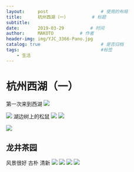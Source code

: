 ```yaml
---
layout:     post   				    # 使用的布局
title:      杭州西湖（一）			# 标题 
subtitle:   
date:       2019-03-29			# 时间
author:     MAKOTO			# 作者
header-img: img/YJC_3366-Pano.jpg
catalog: true 						# 是否归档
tags:								#标签
    - 生活
---
```

# 杭州西湖（一）
第一次来到西湖
![](https://ws3.sinaimg.cn/large/006tKfTcly1g1iqkn0xzmj31hc0u0kjl.jpg)

![](https://ws2.sinaimg.cn/large/006tKfTcly1g1iqaz1skxj31ww0u01kz.jpg)
湖边树上的松鼠
![](https://ws3.sinaimg.cn/large/006tKfTcly1g1iqk46kprj30u018ynph.jpg)
![](https://ws2.sinaimg.cn/large/006tKfTcly1g1iqk9soslj318x0u0h5q.jpg)

![](https://ws4.sinaimg.cn/large/006tKfTcly1g1iqktchvyj318y0u04qq.jpg)
## 龙井茶园
风景很好 古朴 清新
![](https://ws4.sinaimg.cn/large/006tKfTcly1g1iqkxzaf5j318y0u01kz.jpg)
![](https://ws2.sinaimg.cn/large/006tKfTcly1g1iql3fn45j318y0u0u0y.jpg)
![](https://ws1.sinaimg.cn/large/006tKfTcly1g1iql91p1wj318y0u01kz.jpg)
![](https://ws4.sinaimg.cn/large/006tKfTcly1g1iqldhdm4j318y0u0x6p.jpg)

